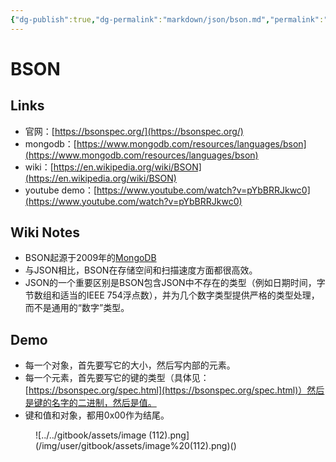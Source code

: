 ```yaml
---
{"dg-publish":true,"dg-permalink":"markdown/json/bson.md","permalink":"/markdown/json/bson.md/"}
---
```



# BSON

## Links

* 官网：[https://bsonspec.org/](https://bsonspec.org/)
* mongodb：[https://www.mongodb.com/resources/languages/bson](https://www.mongodb.com/resources/languages/bson)
* wiki：[https://en.wikipedia.org/wiki/BSON](https://en.wikipedia.org/wiki/BSON)
* youtube demo：[https://www.youtube.com/watch?v=pYbBRRJkwc0](https://www.youtube.com/watch?v=pYbBRRJkwc0)

## Wiki Notes

* BSON起源于2009年的[MongoDB](https://en.wikipedia.org/wiki/MongoDB)
* 与JSON相比，BSON在存储空间和扫描速度方面都很高效。
* JSON的一个重要区别是BSON包含JSON中不存在的类型（例如日期时间，字节数组和适当的IEEE 754浮点数），并为几个数字类型提供严格的类型处理，而不是通用的“数字”类型。

## Demo

* 每一个对象，首先要写它的大小，然后写内部的元素。
* 每一个元素，首先要写它的键的类型（具体见：[https://bsonspec.org/spec.html](https://bsonspec.org/spec.html)）然后是键的名字的二进制，然后是值。
* 键和值和对象，都用0x00作为结尾。

<figure>![../../gitbook/assets/image (112).png](/img/user/gitbook/assets/image%20(112).png)()<figcaption></figcaption></figure>